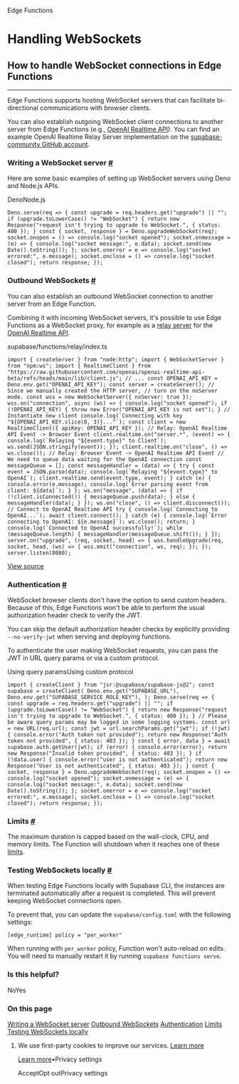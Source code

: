 Edge Functions

# Handling WebSockets

## How to handle WebSocket connections in Edge Functions

* * *

Edge Functions supports hosting WebSocket servers that can facilitate bi-directional communications with browser clients.

You can also establish outgoing WebSocket client connections to another server from Edge Functions (e.g., [OpenAI Realtime API](https://platform.openai.com/docs/guides/realtime/overview)). You can find an example OpenAI Realtime Relay Server implementation on the [supabase-community GitHub account](https://github.com/supabase-community/openai-realtime-console?tab=readme-ov-file#using-supabase-edge-functions-as-a-relay-server).

### Writing a WebSocket server [\#](https://supabase.com/docs/guides/functions/websockets\#writing-a-websocket-server)

Here are some basic examples of setting up WebSocket servers using Deno and Node.js APIs.

DenoNode.js

`
Deno.serve(req => {
    const upgrade = req.headers.get("upgrade") || "";
    if (upgrade.toLowerCase() != "WebSocket") {
        return new Response("request isn't trying to upgrade to WebSocket.", { status: 400 });
    }
    const { socket, response } = Deno.upgradeWebSocket(req);
    socket.onopen = () => console.log("socket opened");
    socket.onmessage = (e) => {
        console.log("socket message:", e.data);
        socket.send(new Date().toString());
    };
    socket.onerror = e => console.log("socket errored:", e.message);
    socket.onclose = () => console.log("socket closed");
    return response;
});
`

### Outbound WebSockets [\#](https://supabase.com/docs/guides/functions/websockets\#outbound-websockets)

You can also establish an outbound WebSocket connection to another server from an Edge Function.

Combining it with incoming WebSocket servers, it's possible to use Edge Functions as a WebSocket proxy, for example as a [relay server](https://github.com/supabase-community/openai-realtime-console?tab=readme-ov-file#using-supabase-edge-functions-as-a-relay-server) for the [OpenAI Realtime API](https://platform.openai.com/docs/guides/realtime/overview).

supabase/functions/relay/index.ts

``
import { createServer } from "node:http";
import { WebSocketServer } from "npm:ws";
import { RealtimeClient } from "https://raw.githubusercontent.com/openai/openai-realtime-api-beta/refs/heads/main/lib/client.js";
// ...
const OPENAI_API_KEY = Deno.env.get("OPENAI_API_KEY");
const server = createServer();
// Since we manually created the HTTP server,
// turn on the noServer mode.
const wss = new WebSocketServer({ noServer: true });
wss.on("connection", async (ws) => {
console.log("socket opened");
if (!OPENAI_API_KEY) {
    throw new Error("OPENAI_API_KEY is not set");
}
// Instantiate new client
console.log(`Connecting with key "${OPENAI_API_KEY.slice(0, 3)}..."`);
const client = new RealtimeClient({ apiKey: OPENAI_API_KEY });
// Relay: OpenAI Realtime API Event -> Browser Event
client.realtime.on("server.*", (event) => {
    console.log(`Relaying "${event.type}" to Client`);
    ws.send(JSON.stringify(event));
});
client.realtime.on("close", () => ws.close());
// Relay: Browser Event -> OpenAI Realtime API Event
// We need to queue data waiting for the OpenAI connection
const messageQueue = [];
const messageHandler = (data) => {
    try {
      const event = JSON.parse(data);
      console.log(`Relaying "${event.type}" to OpenAI`);
      client.realtime.send(event.type, event);
    } catch (e) {
      console.error(e.message);
      console.log(`Error parsing event from client: ${data}`);
    }
};
ws.on("message", (data) => {
    if (!client.isConnected()) {
      messageQueue.push(data);
    } else {
      messageHandler(data);
    }
});
ws.on("close", () => client.disconnect());
// Connect to OpenAI Realtime API
try {
    console.log(`Connecting to OpenAI...`);
    await client.connect();
} catch (e) {
    console.log(`Error connecting to OpenAI: ${e.message}`);
    ws.close();
    return;
}
console.log(`Connected to OpenAI successfully!`);
while (messageQueue.length) {
    messageHandler(messageQueue.shift());
}
});
server.on("upgrade", (req, socket, head) => {
wss.handleUpgrade(req, socket, head, (ws) => {
    wss.emit("connection", ws, req);
});
});
server.listen(8080);
``

[View source](https://github.com/supabase-community/openai-realtime-console/blob/0f93657a71670704fbf77c48cf54d6c9eb956698/supabase/functions/relay/index.ts)

### Authentication [\#](https://supabase.com/docs/guides/functions/websockets\#authentication)

WebSocket browser clients don't have the option to send custom headers. Because of this, Edge Functions won't be able to perform the usual authorization header check to verify the JWT.

You can skip the default authorization header checks by explicitly providing `--no-verify-jwt` when serving and deploying functions.

To authenticate the user making WebSocket requests, you can pass the JWT in URL query params or via a custom protocol.

Using query paramsUsing custom protocol

`
import { createClient } from "jsr:@supabase/supabase-js@2";
const supabase = createClient(
Deno.env.get("SUPABASE_URL"),
Deno.env.get("SUPABASE_SERVICE_ROLE_KEY"),
);
Deno.serve(req => {
const upgrade = req.headers.get("upgrade") || "";
    if (upgrade.toLowerCase() != "WebSocket") {
        return new Response("request isn't trying to upgrade to WebSocket.", { status: 400 });
    }
// Please be aware query params may be logged in some logging systems.
const url = new URL(req.url);
const jwt = url.searchParams.get("jwt");
if (!jwt) {
console.error("Auth token not provided");
return new Response("Auth token not provided", { status: 403 });
}
const { error, data } = await supabase.auth.getUser(jwt);
if (error) {
console.error(error);
return new Response("Invalid token provided", { status: 403 });
}
if (!data.user) {
console.error("user is not authenticated");
return new Response("User is not authenticated", { status: 403 });
}
    const { socket, response } = Deno.upgradeWebSocket(req);
    socket.onopen = () => console.log("socket opened");
    socket.onmessage = (e) => {
        console.log("socket message:", e.data);
        socket.send(new Date().toString());
    };
    socket.onerror = e => console.log("socket errored:", e.message);
    socket.onclose = () => console.log("socket closed");
    return response;
});
`

### Limits [\#](https://supabase.com/docs/guides/functions/websockets\#limits)

The maximum duration is capped based on the wall-clock, CPU, and memory limits. The Function will shutdown when it reaches one of these [limits](https://supabase.com/docs/guides/functions/limits).

### Testing WebSockets locally [\#](https://supabase.com/docs/guides/functions/websockets\#testing-websockets-locally)

When testing Edge Functions locally with Supabase CLI, the instances are terminated automatically after a request is completed. This will prevent keeping WebSocket connections open.

To prevent that, you can update the `supabase/config.toml` with the following settings:

`
[edge_runtime]
policy = "per_worker"
`

When running with `per_worker` policy, Function won't auto-reload on edits. You will need to manually restart it by running `supabase functions serve`.

### Is this helpful?

NoYes

### On this page

[Writing a WebSocket server](https://supabase.com/docs/guides/functions/websockets#writing-a-websocket-server) [Outbound WebSockets](https://supabase.com/docs/guides/functions/websockets#outbound-websockets) [Authentication](https://supabase.com/docs/guides/functions/websockets#authentication) [Limits](https://supabase.com/docs/guides/functions/websockets#limits) [Testing WebSockets locally](https://supabase.com/docs/guides/functions/websockets#testing-websockets-locally)

1. We use first-party cookies to improve our services. [Learn more](https://supabase.com/privacy#8-cookies-and-similar-technologies-used-on-our-european-services)



   [Learn more](https://supabase.com/privacy#8-cookies-and-similar-technologies-used-on-our-european-services)•Privacy settings





   AcceptOpt outPrivacy settings